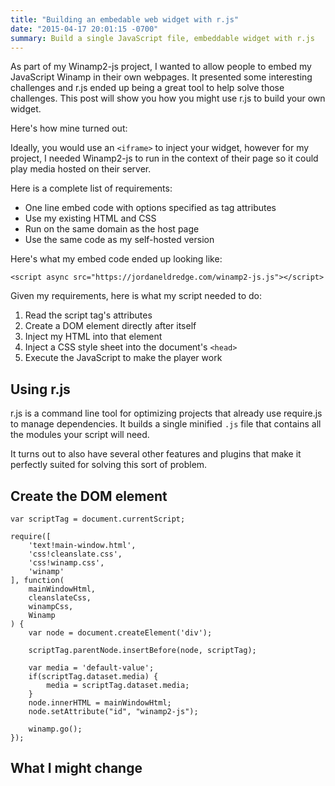 ```yaml
---
title: "Building an embedable web widget with r.js"
date: "2015-04-17 20:01:15 -0700"
summary: Build a single JavaScript file, embeddable widget with r.js
---
```


As part of my Winamp2-js project, I wanted to allow people to embed my
JavaScript Winamp in their own webpages. It presented some interesting
challenges and r.js ended up being a great tool to help solve those
challenges. This post will show you how you might use r.js to build your own
widget.

Here's how mine turned out:

<script async src="https://jordaneldredge.com/winamp2-js.js"></script>

Ideally, you would use an `<iframe>` to inject your widget, however for my
project, I needed Winamp2-js to run in the context of their page so it could
play media hosted on their server.

Here is a complete list of requirements:

* One line embed code with options specified as tag attributes
* Use my existing HTML and CSS
* Run on the same domain as the host page
* Use the same code as my self-hosted version

Here's what my embed code ended up looking like:

    <script async src="https://jordaneldredge.com/winamp2-js.js"></script>

Given my requirements, here is what my script needed to do:

1. Read the script tag's attributes
2. Create a DOM element directly after itself
3. Inject my HTML into that element
4. Inject a CSS style sheet into the document's `<head>`
5. Execute the JavaScript to make the player work

## Using r.js

r.js is a command line tool for optimizing projects that already use require.js
to manage dependencies. It builds a single minified `.js` file that contains
all the modules your script will need.

It turns out to also have several other features and plugins that make it
perfectly suited for solving this sort of problem.

## Create the DOM element

    var scriptTag = document.currentScript;

    require([
        'text!main-window.html',
        'css!cleanslate.css',
        'css!winamp.css',
        'winamp'
    ], function(
        mainWindowHtml,
        cleanslateCss,
        winampCss,
        Winamp
    ) {
        var node = document.createElement('div');

        scriptTag.parentNode.insertBefore(node, scriptTag);

        var media = 'default-value';
        if(scriptTag.dataset.media) {
            media = scriptTag.dataset.media;
        }
        node.innerHTML = mainWindowHtml;
        node.setAttribute("id", "winamp2-js");

        winamp.go();
    });


## What I might change
